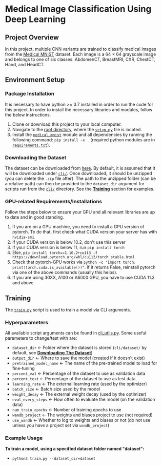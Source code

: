 # Medical Image Classification Using Deep Learning


## Project Overview
In this project, multiple CNN variants are trained to classify medical images from the [Medical MNIST](https://www.kaggle.com/datasets/andrewmvd/medical-mnist) dataset. Each image is a 64 $\times$ 64 grayscale image and belongs to one of six classes: AbdomenCT, BreastMRI, CXR, ChestCT, Hand, and HeadCT.


## Environment Setup
### Package Installation
It is necessary to have python >= 3.7 installed in order to run the code for this project. In order to install the necessary libraries and modules, follow the below instructions.

1. Clone or download this project to your local computer.
2. Navigate to the [root directory](https://github.com/lewisc4/MedicalMNIST), where the [`setup.py`](/setup.py) file is located.
3. Install the [`medical_mnist`](/medical_mnist) module and all dependencies by running the following command: `pip install -e .` (required python modules are in [`requirements.txt`](/requirements.txt)).

### Downloading the Dataset
The dataset can be downloaded from [here](https://www.kaggle.com/datasets/andrewmvd/medical-mnist). By default, it is assumed that it will be downloaded under [`cli/`](/cli). Once downloaded, it should be unzipped (you can delete the `.zip` file after). The path to the unzipped folder (can be a relative path) can then be provided to the `dataset_dir` argument for scripts run from the [`cli/`](/cli) directory. See the [**Training**](https://github.com/lewisc4/MedicalMNIST/blob/main/README.md#training) section for examples.

### GPU-related Requirements/Installations
Follow the steps below to ensure your GPU and all relevant libraries are up to date and in good standing.

1. If you are on a GPU machine, you need to install a GPU version of pytorch. To do that, first check what CUDA version your server has with `nvidia-smi`.
2. If your CUDA version is below 10.2, don't use this server
3. If your CUDA version is below 11, run `pip install torch`
4. Else, `pip install torch==1.10.2+cu113 -f https://download.pytorch.org/whl/cu113/torch_stable.html`
5. Check that pytorch-GPU works via `python -c "import torch; print(torch.cuda.is_available())"`. If it returns False, reinstall pytorch via one of the above commands (usually this helps).
6. If you are using 30XX, A100 or A6000 GPU, you have to use CUDA 11.3 and above.


## Training
The [`train.py`](/cli/train.py) script is used to train a model via CLI arguments.

### Hyperparameters
All available script arguments can be found in [cli_utils.py](/medical_mnist/cli_utils.py#L10). Some useful parameters to change/test with are: 

* `dataset_dir` <- Folder where the dataset is stored (`cli/dataset/` by default, see [**Downloading The Dataset**](https://github.com/lewisc4/MedicalMNIST/blob/main/README.md#downloading-the-dataset))
* `output_dir` <- Where to save the model (created if it doesn't exist)
* `pretrained_model_name` <- The name of the pre-trained model to load for fine-tuning
* `percent_val` <- Percentage of the dataset to use as validation data
* `percent_test` <- Percentage of the dataset to use as test data
* `learning_rate` <- The external learning rate (used by the optimizer)
* `batch_size` <- Batch size used by the model
* `weight_decay` <- The external weight decay (used by the optimizer)
* `eval_every_steps` <- How often to evaluate the model (on the validation data)
* `num_train_epochs` <- Number of training epochs to use
* `wandb_project` <- The weights and biases project to use (not required)
* `use_wandb` <- Whether to log to weights and biases or not (do not use unless you have a project set via `wandb_project`)


### Example Usage
**To train a model, using a specified dataset folder named "dataset":**
- `python3 train.py --dataset_dir=dataset`

